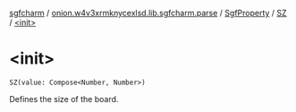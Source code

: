 [sgfcharm](../../../index.md) / [onion.w4v3xrmknycexlsd.lib.sgfcharm.parse](../../index.md) / [SgfProperty](../index.md) / [SZ](index.md) / [&lt;init&gt;](./-init-.md)

# &lt;init&gt;

`SZ(value: Compose<Number, Number>)`

Defines the size of the board.

